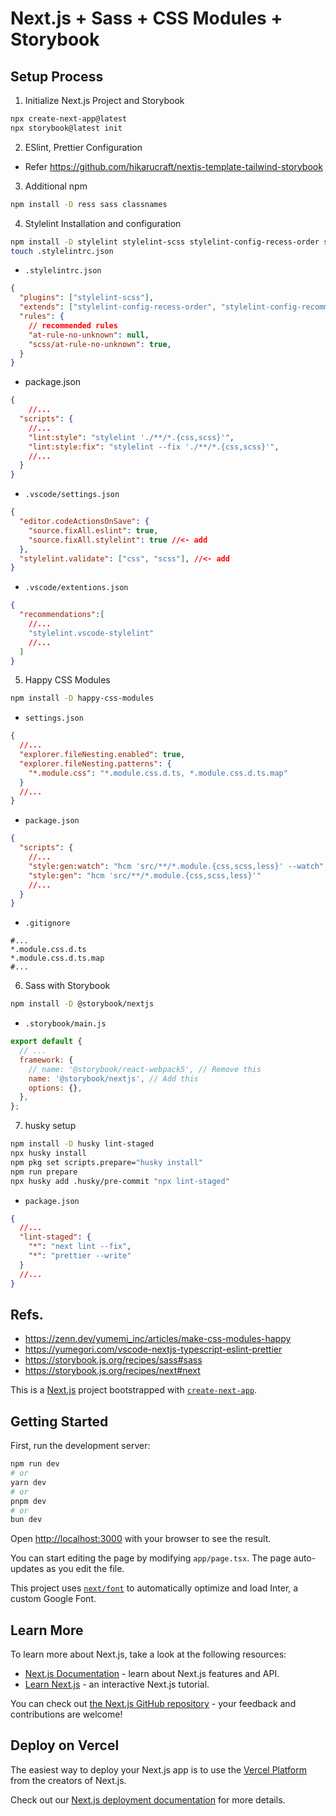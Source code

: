 # Next.js + Sass + CSS Modules + Storybook

## Setup Process

1. Initialize Next.js Project and Storybook

```bash
npx create-next-app@latest
npx storybook@latest init
```

2. ESlint, Prettier Configuration
- Refer https://github.com/hikarucraft/nextjs-template-tailwind-storybook

3. Additional npm

```bash
npm install -D ress sass classnames
```

4. Stylelint Installation and configuration

```bash
npm install -D stylelint stylelint-scss stylelint-config-recess-order stylelint-config-recommended-scss
touch .stylelintrc.json
```

- `.stylelintrc.json`

```json
{
  "plugins": ["stylelint-scss"],
  "extends": ["stylelint-config-recess-order", "stylelint-config-recommended-scss"], 
  "rules": {
    // recommended rules
    "at-rule-no-unknown": null,
    "scss/at-rule-no-unknown": true,
  }
}
```

- package.json

```json
{
    //...
  "scripts": {
    //...
    "lint:style": "stylelint './**/*.{css,scss}'",
    "lint:style:fix": "stylelint --fix './**/*.{css,scss}'",
    //...
  }
}
```

- `.vscode/settings.json`

```json
{
  "editor.codeActionsOnSave": {
    "source.fixAll.eslint": true,
    "source.fixAll.stylelint": true //<- add
  },
  "stylelint.validate": ["css", "scss"], //<- add
}
```
- `.vscode/extentions.json`

```json
{
  "recommendations":[
    //...
    "stylelint.vscode-stylelint"
    //...
  ]
}
```
5. Happy CSS Modules

```bash
npm install -D happy-css-modules
```

- `settings.json`

```json
{
  //...
  "explorer.fileNesting.enabled": true,
  "explorer.fileNesting.patterns": {
    "*.module.css": "*.module.css.d.ts, *.module.css.d.ts.map"
  }
  //...
}
```

- `package.json`

```json
{
  "scripts": {
    //...
    "style:gen:watch": "hcm 'src/**/*.module.{css,scss,less}' --watch",
    "style:gen": "hcm 'src/**/*.module.{css,scss,less}'"
    //...
  }
}
```

- `.gitignore`

```
#...
*.module.css.d.ts
*.module.css.d.ts.map
#...
```

6. Sass with Storybook

```bash
npm install -D @storybook/nextjs
```

- `.storybook/main.js`

```js
export default {
  // ...
  framework: {
    // name: '@storybook/react-webpack5', // Remove this
    name: '@storybook/nextjs', // Add this
    options: {},
  },
};
```

7. husky setup

```bash
npm install -D husky lint-staged
npx husky install
npm pkg set scripts.prepare="husky install"
npm run prepare
npx husky add .husky/pre-commit "npx lint-staged"
```

- `package.json`

```json
{
  //...
  "lint-staged": {
    "*": "next lint --fix",
    "*": "prettier --write"
  }
  //...
}
```

## Refs.
- https://zenn.dev/yumemi_inc/articles/make-css-modules-happy
- https://yumegori.com/vscode-nextjs-typescript-eslint-prettier
- https://storybook.js.org/recipes/sass#sass
- https://storybook.js.org/recipes/next#next



This is a [Next.js](https://nextjs.org/) project bootstrapped with [`create-next-app`](https://github.com/vercel/next.js/tree/canary/packages/create-next-app).

## Getting Started

First, run the development server:

```bash
npm run dev
# or
yarn dev
# or
pnpm dev
# or
bun dev
```

Open [http://localhost:3000](http://localhost:3000) with your browser to see the result.

You can start editing the page by modifying `app/page.tsx`. The page auto-updates as you edit the file.

This project uses [`next/font`](https://nextjs.org/docs/basic-features/font-optimization) to automatically optimize and load Inter, a custom Google Font.

## Learn More

To learn more about Next.js, take a look at the following resources:

- [Next.js Documentation](https://nextjs.org/docs) - learn about Next.js features and API.
- [Learn Next.js](https://nextjs.org/learn) - an interactive Next.js tutorial.

You can check out [the Next.js GitHub repository](https://github.com/vercel/next.js/) - your feedback and contributions are welcome!

## Deploy on Vercel

The easiest way to deploy your Next.js app is to use the [Vercel Platform](https://vercel.com/new?utm_medium=default-template&filter=next.js&utm_source=create-next-app&utm_campaign=create-next-app-readme) from the creators of Next.js.

Check out our [Next.js deployment documentation](https://nextjs.org/docs/deployment) for more details.
